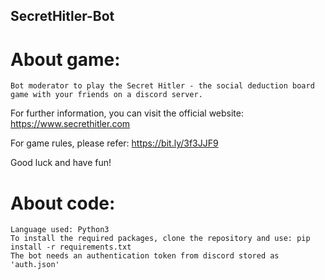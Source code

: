 ## SecretHitler-Bot

# About game:

    Bot moderator to play the Secret Hitler - the social deduction board game with your friends on a discord server.

For further information, you can visit the official website: https://www.secrethitler.com

For game rules, please refer: https://bit.ly/3f3JJF9

Good luck and have fun!

# About code:

    Language used: Python3
    To install the required packages, clone the repository and use: pip install -r requirements.txt
    The bot needs an authentication token from discord stored as 'auth.json'
